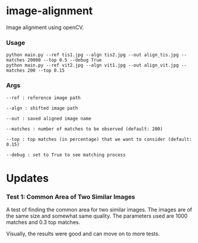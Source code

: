 # image-alignment

Image alignment using openCV.


### Usage

```
python main.py --ref tis1.jpg --algn tis2.jpg --out align_tis.jpg --matches 20000 --top 0.5 --debug True
python main.py --ref vit2.jpg --algn vit1.jpg --out align_vit.jpg --matches 200 --top 0.15              
```

### Args

```
--ref : reference image path

--algn : shifted image path

--out : saved aligned image name

--matches : number of matches to be observed (default: 200)

--top : top matches (in percentage) that we want to consider (default: 0.15)

--debug : set to True to see matching process

```


# Updates

### Test 1: Common Area of Two Similar Images

A test of finding the common area for two similar images. The images are of the same size and somewhat same quality. 
The parameters used are 1000 matches and 0.3 top matches.

Visually, the results were good and can move on to more tests. 



